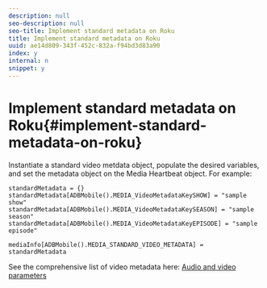 ```yaml
---
description: null
seo-description: null
seo-title: Implement standard metadata on Roku
title: Implement standard metadata on Roku
uuid: ae14d809-343f-452c-832a-f94bd3d83a90
index: y
internal: n
snippet: y
---
```


# Implement standard metadata on Roku{#implement-standard-metadata-on-roku}

Instantiate a standard video metdata object, populate the desired variables, and set the metadata object on the Media Heartbeat object. For example: 

```
standardMetadata = {} 
standardMetadata[ADBMobile().MEDIA_VideoMetadataKeySHOW] = "sample show" 
standardMetadata[ADBMobile().MEDIA_VideoMetadataKeySEASON] = "sample season" 
standardMetadata[ADBMobile().MEDIA_VideoMetadataKeyEPISODE] = "sample episode" 

mediaInfo[ADBMobile().MEDIA_STANDARD_VIDEO_METADATA] = standardMetadata 
```

See the comprehensive list of video metadata here: [Audio and video parameters](../../../metrics-and-metadata/audio-video-parameters.md)
